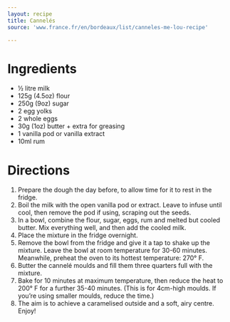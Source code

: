 ```yaml
---
layout: recipe
title: Cannelés
source: 'www.france.fr/en/bordeaux/list/canneles-me-lou-recipe'

---
```


# Ingredients

- ½ litre milk
- 125g (4.5oz) flour
- 250g (9oz) sugar
- 2 egg yolks
- 2 whole eggs
- 30g (1oz) butter + extra for greasing
- 1 vanilla pod or vanilla extract
- 10ml rum

# Directions 

1. Prepare the dough the day before, to allow time for it to rest in the fridge.
1. Boil the milk with the open vanilla pod or extract. Leave to infuse until cool, then remove the pod if using, scraping out the seeds.
1. In a bowl, combine the flour, sugar, eggs, rum and melted but cooled butter. Mix everything well, and then add the cooled milk.
1. Place the mixture in the fridge overnight.
1. Remove the bowl from the fridge and give it a tap to shake up the mixture. Leave the bowl at room temperature for 30-60 minutes. Meanwhile, preheat the oven to its hottest temperature: 270° F.
1. Butter the cannelé moulds and fill them three quarters full with the mixture.
1. Bake for 10 minutes at maximum temperature, then reduce the heat to 200° F for a further 35-40 minutes. (This is for 4cm-high moulds. If you’re using smaller moulds, reduce the time.)
1. The aim is to achieve a caramelised outside and a soft, airy centre. Enjoy!